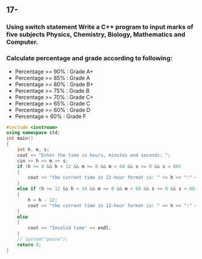 ## 17- 
### Using switch statement Write a C++ program to input marks of five subjects Physics, Chemistry, Biology, Mathematics and Computer.
### Calculate percentage and grade according to following:
- Percentage >= 90% : Grade A+
- Percentage >= 85% : Grade A
- Percentage >= 80% : Grade B+
- Percentage >= 75% : Grade B
- Percentage >= 70% : Grade C+
- Percentage >= 65% : Grade C
- Percentage >= 60% : Grade D
- Percentage < 60% : Grade F
```cpp
#include <iostream>
using namespace std;
int main()
{
    int h, m, s;
    cout << "Enter the time in hours, minutes and seconds: ";
    cin >> h >> m >> s;
    if (h >= 0 && h < 12 && m >= 0 && m < 60 && s >= 0 && s < 60)
    {
        cout << "the current time in 12-hour format is: " << h << ":" << m << ":" << s << " AM" << endl;
    }
    else if (h >= 12 && h < 24 && m >= 0 && m < 60 && s >= 0 && s < 60)
    {
        h = h - 12;
        cout << "the current time in 12-hour format is: " << h << ":" << m << ":" << s << " PM" << endl;
    }
    else
    {
        cout << "Invalid time" << endl;
    }
    // system("pause");
    return 0;
}
```
